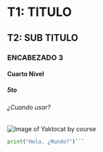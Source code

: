 # T1: TITULO #
## T2: SUB TITULO
### ENCABEZADO 3
#### Cuarto Nivel
##### 5to
###### ¿Cuando usar?

![Image of Yaktocat by course](https://octodex.github.com/images/yaktocat.png)

``` python 
print("Hola, ¿Mundo?")```
